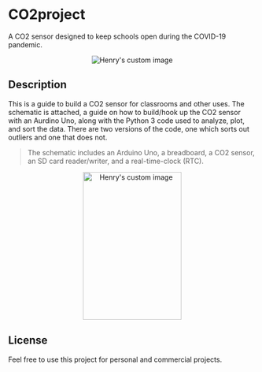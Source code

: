 # CO2project

A CO2 sensor designed to keep schools open during the COVID-19 pandemic.

<p align="center">
  <img src="https://user-images.githubusercontent.com/66896884/146073631-59923889-1681-4199-98d6-f4f7e7ee6264.png" alt="Henry's custom image"/>
</p>

## Description 

This is a guide to build a CO2 sensor for classrooms and other uses. The schematic is attached, a guide on how to build/hook up the CO2 sensor with an Aurdino Uno, along with the Python 3 code used to analyze, plot, and sort the data. There are two versions of the code, one which sorts out outliers and one that does not. 

> The schematic includes an Arduino Uno, a breadboard, a CO2 sensor, an SD card reader/writer, and a real-time-clock (RTC).

<p align="center">
  <img src="https://user-images.githubusercontent.com/66896884/146075532-d8b1cf18-bb45-4868-a4f8-55ef15e9edb3.jpg" alt="Henry's custom image", width="200" height="300"/>
</p>

## License

Feel free to use this project for personal and commercial projects.

